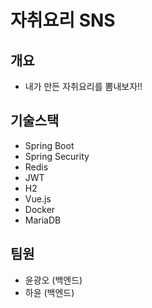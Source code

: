 # 자취요리 SNS
## 개요
- 내가 만든 자취요리를 뽐내보자!!
## 기술스택
- Spring Boot
- Spring Security
- Redis
- JWT
- H2
- Vue.js
- Docker
- MariaDB
## 팀원
- 윤광오 (백엔드)
- 하윤 (백엔드)
